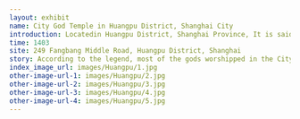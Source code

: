 ```yaml
---
layout: exhibit
name: City God Temple in Huangpu District, Shanghai City
introduction: Locatedin Huangpu District, Shanghai Province, It is said to have been built by Sun Hao, Lord of Wu during the Three Kingdoms, and was converted into a City God Temple during the Yongle period of the Ming Dynasty. The front hall is dedicated to the god Huo Guang, while the main hall is dedicated to City God Qin Yu Bo, and the back hall is a bedchamber.
time: 1403
site: 249 Fangbang Middle Road, Huangpu District, Shanghai
story: According to the legend, most of the gods worshipped in the City God temples were actually persons in history. There are several categories of people who can become City Gods: the first category is local officials who have a track record and who, after their death, are worshipped by the local people as local City Gods in recognition of their achievements and in the hope that his spirit in heaven will bless the local people. The second type is a national meritorious official who saved the country and the people during his lifetime, and who is worshipped as a god of the city as a token of gratitude. The third category is people who were upright during their lifetime, such as those who were honest and upright officials. After their death, people believe that they will be able to maintain their uprightness in the underworld and protect the local people. The fourth category is those who have done good deeds and become the god of the city. These people usually did a lot of good deeds for the local people during their lifetime, so they worshipped him as the god of the city in order to commemorate him and hope that he could also do good deeds for the people in the underworld. Qin Yubo, a Yuan dynasty politician, literary scholar and calligrapher from Shanghai, was promoted beyond his rank to serve as imperial historian during the Ming Dynasty controlled by emperor Zhu Yuanzhang. Qin Yubo resigned to return to his hometown laterly. Emperor Zhu Yuanzhang found himself lacking in culture and wisdom, so he was determined to promote a high-ranking Yuan court official from the Shanghai region, who could both assist him and satisfy the local people, and ward off the danger of evil spirits. In order to enlist the famous gentry of Jiangnan, he placed Qin Yubo high on a shrine, giving the world much spiritual comfort and support.
index_image_url: images/Huangpu/1.jpg
other-image-url-1: images/Huangpu/2.jpg
other-image-url-2: images/Huangpu/3.jpg
other-image-url-3: images/Huangpu/4.jpg
other-image-url-4: images/Huangpu/5.jpg
---
```

